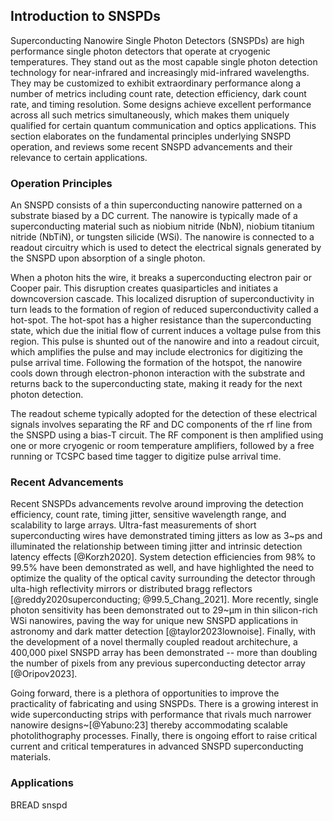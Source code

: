 
## Introduction to SNSPDs

Superconducting Nanowire Single Photon Detectors (SNSPDs) are high performance single photon detectors that operate at cryogenic temperatures. They stand out as the most capable single photon detection technology for near-infrared and increasingly mid-infrared wavelengths. They may be customized to exhibit extraordinary performance along a number of metrics including count rate, detection efficiency, dark count rate, and timing resolution. Some designs achieve excellent performance across all such metrics simultaneously, which makes them uniquely qualified for certain quantum communication and optics applications. This section elaborates on the fundamental principles underlying SNSPD operation, and reviews some recent SNSPD advancements and their relevance to certain applications. 

### Operation Principles

An SNSPD consists of a thin superconducting nanowire patterned on a substrate biased by a DC current. The nanowire is typically made of a superconducting material such as niobium nitride (NbN), niobium titanium nitride (NbTiN), or tungsten silicide (WSi). The nanowire is connected to a readout circuitry which is used to detect the electrical signals generated by the SNSPD upon absorption of a single photon.

When a photon hits the wire, it breaks a superconducting electron pair or Cooper pair. This disruption creates quasiparticles and initiates a downcoversion cascade.  This localized disruption of superconductivity in turn leads to the formation of region of reduced superconductivity called a hot-spot. The hot-spot has a higher resistance than the superconducting state, which due the initial flow of current induces a voltage pulse from this region. This pulse is shunted out of the nanowire and into a readout circuit, which amplifies the pulse and may include electronics for digitizing the pulse arrival time. Following the formation of the hotspot, the nanowire cools down through electron-phonon interaction with the substrate and returns back to the superconducting state, making it ready for the next photon detection.

The readout scheme typically adopted for the detection of these electrical signals involves separating the RF and DC components of the rf line from the SNSPD using a bias-T circuit. The RF component is then amplified using one or more cryogenic or room temperature amplifiers, followed by a free running or TCSPC based time tagger to digitize pulse arrival time. 


### Recent Advancements

Recent SNSPDs advancements revolve around improving the detection efficiency, count rate, timing jitter, sensitive wavelength range, and scalability to large arrays. Ultra-fast measurements of short superconducting wires have demonstrated timing jitters as low as 3~ps and illuminated the relationship between timing jitter and intrinsic detection latency effects [@Korzh2020]. System detection efficiencies from 98% to 99.5% have been demonstrated as well, and have highlighted the need to optimize the quality of the optical cavity surrounding the detector through ulta-high reflectivity mirrors or distributed bragg reflectors [@reddy2020superconducting; @99.5_Chang_2021]. More recently, single photon sensitivity has been demonstrated out to 29~μm in thin silicon-rich WSi nanowires, paving the way for unique new SNSPD applications in astronomy and dark matter detection [@taylor2023lownoise]. Finally, with the development of a novel thermally coupled readout architechure, a 400,000 pixel SNSPD array has been demonstrated -- more than doubling the number of pixels from any previous superconducting detector array [@Oripov2023]. 

Going forward, there is a plethora of opportunities to improve the practicality of fabricating and using SNSPDs. There is a growing interest in wide superconducting strips with performance that rivals much narrower nanowire designs~[@Yabuno:23] thereby accommodating scalable photolithography processes. Finally, there is ongoing effort to raise critical current and critical temperatures in advanced SNSPD superconducting materials. 


### Applications

BREAD snspd



